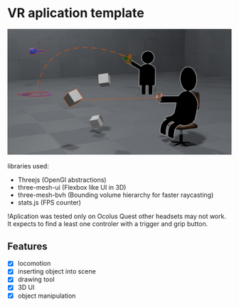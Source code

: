 
# VR aplication template
![interaction](./Documentation(ignore)/docs/img/teleportAndSelection.png)

libraries used:
- Threejs (OpenGl abstractions)
- three-mesh-ui (Flexbox like UI in 3D)
- three-mesh-bvh (Bounding volume hierarchy for faster raycasting)
- stats.js (FPS counter)

!Aplication was tested only on  Ocolus Quest other headsets may not work.
It expects to find a least one controler with a trigger and grip button.

## Features
- [x] locomotion
- [x] inserting object into scene
- [x] drawing tool
- [x] 3D UI 
- [x] object manipulation
